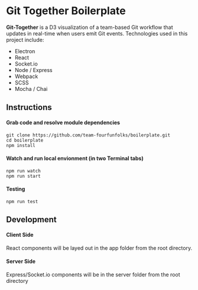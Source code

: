 # Git Together Boilerplate

__Git-Together__ is a D3 visualization of a team-based Git workflow that updates in real-time when users emit Git events. Technologies used in this project include:

  - Electron
  - React
  - Socket.io
  - Node / Express
  - Webpack
  - SCSS
  - Mocha / Chai

## Instructions

#### Grab code and resolve module dependencies

	git clone https://github.com/team-fourfunfolks/boilerplate.git
	cd boilerplate
	npm install

#### Watch and run local envionment (in two Terminal tabs)

	npm run watch
	npm run start


#### Testing

	npm run test

## Development

#### Client Side

React components will be layed out in the app folder from the root directory.

#### Server Side

Express/Socket.io components will be in the server folder from the root directory
